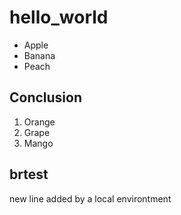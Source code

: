 # hello_world

- Apple
- Banana
- Peach

## Conclusion

1. Orange
1. Grape
1. Mango

## brtest
 new line added by a local environtment 
